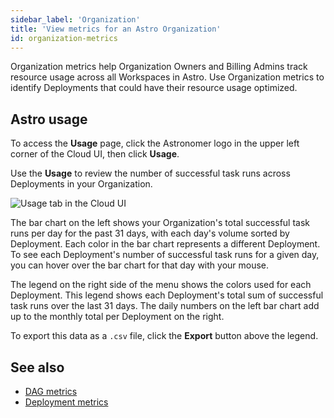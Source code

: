 ```yaml
---
sidebar_label: 'Organization'
title: 'View metrics for an Astro Organization'
id: organization-metrics
---
```


Organization metrics help Organization Owners and Billing Admins track resource usage across all Workspaces in Astro. Use Organization metrics to identify Deployments that could have their resource usage optimized.

## Astro usage

To access the **Usage** page, click the Astronomer logo in the upper left corner of the Cloud UI, then click **Usage**.

Use the **Usage** to review the number of successful task runs across Deployments in your Organization.

![Usage tab in the Cloud UI](/img/docs/usage.png)

The bar chart on the left shows your Organization's total successful task runs per day for the past 31 days, with each day's volume sorted by Deployment. Each color in the bar chart represents a different Deployment. To see each Deployment's number of successful task runs for a given day, you can hover over the bar chart for that day with your mouse.

The legend on the right side of the menu shows the colors used for each Deployment. This legend shows each Deployment's total sum of successful task runs over the last 31 days. The daily numbers on the left bar chart add up to the monthly total per Deployment on the right.

To export this data as a `.csv` file, click the **Export** button above the legend.

## See also

- [DAG metrics](dag-metrics.md)
- [Deployment metrics](deployment-metrics.md)

